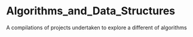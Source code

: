 # Algorithms_and_Data_Structures
A compilations of projects undertaken to explore a different of algorithms
